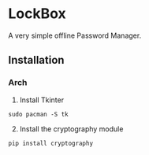 # LockBox

A very simple offline Password Manager.

## Installation

### Arch

1. Install Tkinter
```
sudo pacman -S tk
```
2. Install the cryptography module
```
pip install cryptography
```
